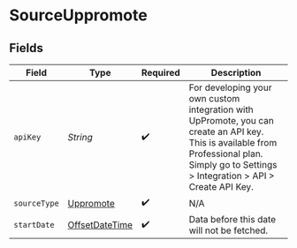 # SourceUppromote


## Fields

| Field                                                                                                                                                                                         | Type                                                                                                                                                                                          | Required                                                                                                                                                                                      | Description                                                                                                                                                                                   |
| --------------------------------------------------------------------------------------------------------------------------------------------------------------------------------------------- | --------------------------------------------------------------------------------------------------------------------------------------------------------------------------------------------- | --------------------------------------------------------------------------------------------------------------------------------------------------------------------------------------------- | --------------------------------------------------------------------------------------------------------------------------------------------------------------------------------------------- |
| `apiKey`                                                                                                                                                                                      | *String*                                                                                                                                                                                      | :heavy_check_mark:                                                                                                                                                                            | For developing your own custom integration with UpPromote, you can create an API key. This is available from Professional plan.  Simply go to Settings > Integration > API > Create API Key.  |
| `sourceType`                                                                                                                                                                                  | [Uppromote](../../models/shared/Uppromote.md)                                                                                                                                                 | :heavy_check_mark:                                                                                                                                                                            | N/A                                                                                                                                                                                           |
| `startDate`                                                                                                                                                                                   | [OffsetDateTime](https://docs.oracle.com/javase/8/docs/api/java/time/OffsetDateTime.html)                                                                                                     | :heavy_check_mark:                                                                                                                                                                            | Data before this date will not be fetched.                                                                                                                                                    |